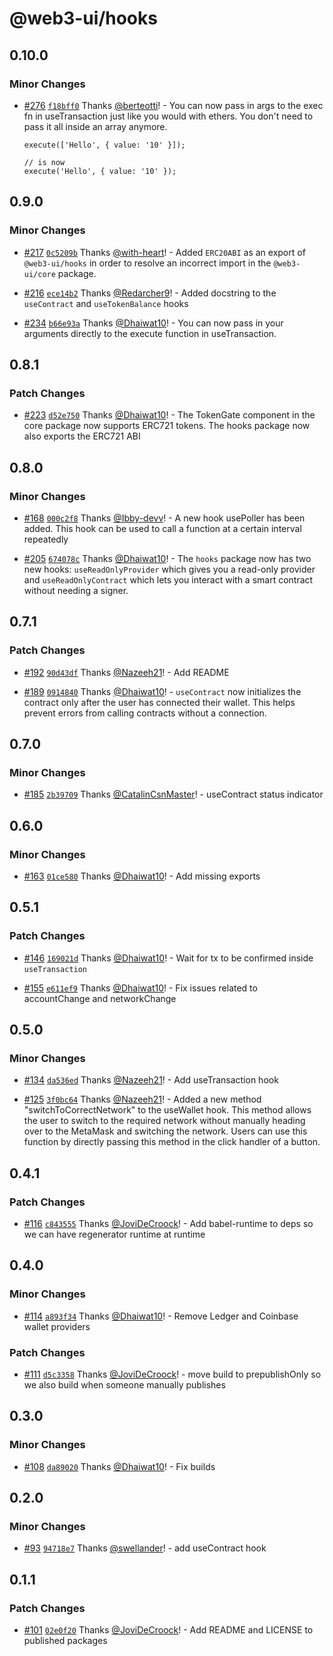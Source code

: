 # @web3-ui/hooks

## 0.10.0

### Minor Changes

- [#276](https://github.com/Developer-DAO/web3-ui/pull/276) [`f18bff0`](https://github.com/Developer-DAO/web3-ui/commit/f18bff025fdc16d5805ee3bdc466499629068a52) Thanks [@berteotti](https://github.com/berteotti)! - You can now pass in args to the exec fn in useTransaction just like you would with ethers. You don't need to pass it all inside an array anymore.

  ```tsx
  execute(['Hello', { value: '10' }]);

  // is now
  execute('Hello', { value: '10' });
  ```

## 0.9.0

### Minor Changes

- [#217](https://github.com/Developer-DAO/web3-ui/pull/217) [`0c5209b`](https://github.com/Developer-DAO/web3-ui/commit/0c5209b987665a3875b297733e6dde8205cd3965) Thanks [@with-heart](https://github.com/with-heart)! - Added `ERC20ABI` as an export of `@web3-ui/hooks` in order to resolve an incorrect import in the `@web3-ui/core` package.

* [#216](https://github.com/Developer-DAO/web3-ui/pull/216) [`ece14b2`](https://github.com/Developer-DAO/web3-ui/commit/ece14b2ea025772eef0251432dc43e41e3e219c0) Thanks [@Redarcher9](https://github.com/Redarcher9)! - Added docstring to the `useContract` and `useTokenBalance` hooks

- [#234](https://github.com/Developer-DAO/web3-ui/pull/234) [`b66e93a`](https://github.com/Developer-DAO/web3-ui/commit/b66e93a97f9c260b903ba0545fd368ec4842f349) Thanks [@Dhaiwat10](https://github.com/Dhaiwat10)! - You can now pass in your arguments directly to the execute function in useTransaction.

## 0.8.1

### Patch Changes

- [#223](https://github.com/Developer-DAO/web3-ui/pull/223) [`d52e750`](https://github.com/Developer-DAO/web3-ui/commit/d52e75078af16aa851c834624e5130a741d66556) Thanks [@Dhaiwat10](https://github.com/Dhaiwat10)! - The TokenGate component in the core package now supports ERC721 tokens. The hooks package now also exports the ERC721 ABI

## 0.8.0

### Minor Changes

- [#168](https://github.com/Developer-DAO/web3-ui/pull/168) [`000c2f8`](https://github.com/Developer-DAO/web3-ui/commit/000c2f8a8f15e963d090f305f7d6e6073ec41e4c) Thanks [@Ibby-devv](https://github.com/Ibby-devv)! - A new hook usePoller has been added. This hook can be used to call a function at a certain interval repeatedly

* [#205](https://github.com/Developer-DAO/web3-ui/pull/205) [`674078c`](https://github.com/Developer-DAO/web3-ui/commit/674078c28ea2b32229b119dd2f01bfa9a6b9e8af) Thanks [@Dhaiwat10](https://github.com/Dhaiwat10)! - The `hooks` package now has two new hooks: `useReadOnlyProvider` which gives you a read-only provider and `useReadOnlyContract` which lets you interact with a smart contract without needing a signer.

## 0.7.1

### Patch Changes

- [#192](https://github.com/Developer-DAO/web3-ui/pull/192) [`90d43df`](https://github.com/Developer-DAO/web3-ui/commit/90d43df64873e6a35c1d0b1deabbfc1fe594f62c) Thanks [@Nazeeh21](https://github.com/Nazeeh21)! - Add README

* [#189](https://github.com/Developer-DAO/web3-ui/pull/189) [`0914840`](https://github.com/Developer-DAO/web3-ui/commit/0914840b6081b1e4b6ab14afb36064d6666b40e3) Thanks [@Dhaiwat10](https://github.com/Dhaiwat10)! - `useContract` now initializes the contract only after the user has connected their wallet. This helps prevent errors from calling contracts without a connection.

## 0.7.0

### Minor Changes

- [#185](https://github.com/Developer-DAO/web3-ui/pull/185) [`2b39709`](https://github.com/Developer-DAO/web3-ui/commit/2b3970987eff7c9aeabbce027477079a43a61220) Thanks [@CatalinCsnMaster](https://github.com/CatalinCsnMaster)! - useContract status indicator

## 0.6.0

### Minor Changes

- [#163](https://github.com/Developer-DAO/web3-ui/pull/163) [`01ce580`](https://github.com/Developer-DAO/web3-ui/commit/01ce5809debb2284545620861d11893e4f9675f0) Thanks [@Dhaiwat10](https://github.com/Dhaiwat10)! - Add missing exports

## 0.5.1

### Patch Changes

- [#146](https://github.com/Developer-DAO/web3-ui/pull/146) [`169021d`](https://github.com/Developer-DAO/web3-ui/commit/169021df19ebc7819f68d74213dc74380d8a71d6) Thanks [@Dhaiwat10](https://github.com/Dhaiwat10)! - Wait for tx to be confirmed inside `useTransaction`

* [#155](https://github.com/Developer-DAO/web3-ui/pull/155) [`e611ef9`](https://github.com/Developer-DAO/web3-ui/commit/e611ef9860ac0179e3c3dcfc64f05aac3b88baa7) Thanks [@Dhaiwat10](https://github.com/Dhaiwat10)! - Fix issues related to accountChange and networkChange

## 0.5.0

### Minor Changes

- [#134](https://github.com/Developer-DAO/web3-ui/pull/134) [`da536ed`](https://github.com/Developer-DAO/web3-ui/commit/da536ed8df37c768764ca616a9bb83fc91a01d5e) Thanks [@Nazeeh21](https://github.com/Nazeeh21)! - Add useTransaction hook

* [#125](https://github.com/Developer-DAO/web3-ui/pull/125) [`3f0bc64`](https://github.com/Developer-DAO/web3-ui/commit/3f0bc640cc4d0d4ee4e656afd16c6fc2fbfc9cbd) Thanks [@Nazeeh21](https://github.com/Nazeeh21)! - Added a new method "switchToCorrectNetwork" to the useWallet hook. This method allows the user to switch to the required network without manually heading over to the MetaMask and switching the network. Users can use this function by directly passing this method in the click handler of a button.

## 0.4.1

### Patch Changes

- [#116](https://github.com/Developer-DAO/web3-ui/pull/116) [`c843555`](https://github.com/Developer-DAO/web3-ui/commit/c843555369f56c01653f0486e54a31a382353ed4) Thanks [@JoviDeCroock](https://github.com/JoviDeCroock)! - Add babel-runtime to deps so we can have regenerator runtime at runtime

## 0.4.0

### Minor Changes

- [#114](https://github.com/Developer-DAO/web3-ui/pull/114) [`a893f34`](https://github.com/Developer-DAO/web3-ui/commit/a893f34036844b8b7100bac98eea8b62036c8491) Thanks [@Dhaiwat10](https://github.com/Dhaiwat10)! - Remove Ledger and Coinbase wallet providers

### Patch Changes

- [#111](https://github.com/Developer-DAO/web3-ui/pull/111) [`d5c3358`](https://github.com/Developer-DAO/web3-ui/commit/d5c3358e0a487359619c4fe234d573b0940b34a8) Thanks [@JoviDeCroock](https://github.com/JoviDeCroock)! - move build to prepublishOnly so we also build when someone manually publishes

## 0.3.0

### Minor Changes

- [#108](https://github.com/Developer-DAO/web3-ui/pull/108) [`da89020`](https://github.com/Developer-DAO/web3-ui/commit/da89020b0ccf5bfc170bbdede25d2bb379c376ba) Thanks [@Dhaiwat10](https://github.com/Dhaiwat10)! - Fix builds

## 0.2.0

### Minor Changes

- [#93](https://github.com/Developer-DAO/web3-ui/pull/93) [`94718e7`](https://github.com/Developer-DAO/web3-ui/commit/94718e75c480d493f32808746a3d485c3cc9f9ff) Thanks [@swellander](https://github.com/swellander)! - add useContract hook

## 0.1.1

### Patch Changes

- [#101](https://github.com/Developer-DAO/web3-ui/pull/101) [`02e0f20`](https://github.com/Developer-DAO/web3-ui/commit/02e0f202d0682f8af502c63b5c2ec73a6518205e) Thanks [@JoviDeCroock](https://github.com/JoviDeCroock)! - Add README and LICENSE to published packages
